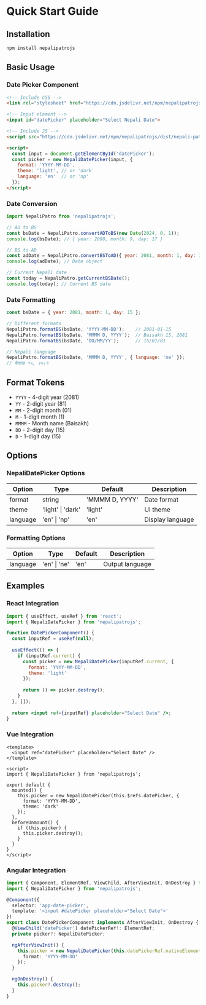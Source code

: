 # Quick Start Guide

## Installation

```bash
npm install nepalipatrojs
```

## Basic Usage

### Date Picker Component

```html
<!-- Include CSS -->
<link rel="stylesheet" href="https://cdn.jsdelivr.net/npm/nepalipatrojs/dist/nepali-patro-js.css">

<!-- Input element -->
<input id="datePicker" placeholder="Select Nepali Date">

<!-- Include JS -->
<script src="https://cdn.jsdelivr.net/npm/nepalipatrojs/dist/nepali-patro-js.umd.js"></script>

<script>
  const input = document.getElementById('datePicker');
  const picker = new NepaliDatePicker(input, {
    format: 'YYYY-MM-DD',
    theme: 'light', // or 'dark'
    language: 'en'  // or 'np'
  });
</script>
```

### Date Conversion

```javascript
import NepaliPatro from 'nepalipatrojs';

// AD to BS
const bsDate = NepaliPatro.convertADToBS(new Date(2024, 0, 1));
console.log(bsDate); // { year: 2080, month: 9, day: 17 }

// BS to AD
const adDate = NepaliPatro.convertBSToAD({ year: 2081, month: 1, day: 15 });
console.log(adDate); // Date object

// Current Nepali date
const today = NepaliPatro.getCurrentBSDate();
console.log(today); // Current BS date
```

### Date Formatting

```javascript
const bsDate = { year: 2081, month: 1, day: 15 };

// Different formats
NepaliPatro.formatBS(bsDate, 'YYYY-MM-DD');    // 2081-01-15
NepaliPatro.formatBS(bsDate, 'MMMM D, YYYY');  // Baisakh 15, 2081
NepaliPatro.formatBS(bsDate, 'DD/MM/YY');      // 15/01/81

// Nepali language
NepaliPatro.formatBS(bsDate, 'MMMM D, YYYY', { language: 'ne' });
// बैशाख १५, २०८१
```

## Format Tokens

- `YYYY` - 4-digit year (2081)
- `YY` - 2-digit year (81)
- `MM` - 2-digit month (01)
- `M` - 1-digit month (1)
- `MMMM` - Month name (Baisakh)
- `DD` - 2-digit day (15)
- `D` - 1-digit day (15)

## Options

### NepaliDatePicker Options

| Option | Type | Default | Description |
|--------|------|---------|-------------|
| format | string | 'MMMM D, YYYY' | Date format |
| theme | 'light' \| 'dark' | 'light' | UI theme |
| language | 'en' \| 'np' | 'en' | Display language |

### Formatting Options

| Option | Type | Default | Description |
|--------|------|---------|-------------|
| language | 'en' \| 'ne' | 'en' | Output language |

## Examples

### React Integration

```jsx
import { useEffect, useRef } from 'react';
import { NepaliDatePicker } from 'nepalipatrojs';

function DatePickerComponent() {
  const inputRef = useRef(null);
  
  useEffect(() => {
    if (inputRef.current) {
      const picker = new NepaliDatePicker(inputRef.current, {
        format: 'YYYY-MM-DD',
        theme: 'light'
      });
      
      return () => picker.destroy();
    }
  }, []);
  
  return <input ref={inputRef} placeholder="Select Date" />;
}
```

### Vue Integration

```vue
<template>
  <input ref="datePicker" placeholder="Select Date" />
</template>

<script>
import { NepaliDatePicker } from 'nepalipatrojs';

export default {
  mounted() {
    this.picker = new NepaliDatePicker(this.$refs.datePicker, {
      format: 'YYYY-MM-DD',
      theme: 'dark'
    });
  },
  beforeUnmount() {
    if (this.picker) {
      this.picker.destroy();
    }
  }
}
</script>
```

### Angular Integration

```typescript
import { Component, ElementRef, ViewChild, AfterViewInit, OnDestroy } from '@angular/core';
import { NepaliDatePicker } from 'nepalipatrojs';

@Component({
  selector: 'app-date-picker',
  template: '<input #datePicker placeholder="Select Date">'
})
export class DatePickerComponent implements AfterViewInit, OnDestroy {
  @ViewChild('datePicker') datePickerRef!: ElementRef;
  private picker?: NepaliDatePicker;

  ngAfterViewInit() {
    this.picker = new NepaliDatePicker(this.datePickerRef.nativeElement, {
      format: 'YYYY-MM-DD'
    });
  }

  ngOnDestroy() {
    this.picker?.destroy();
  }
}
```
